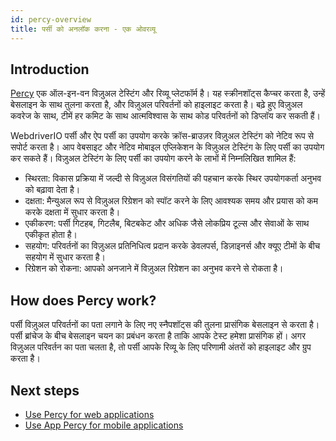 ```yaml
---
id: percy-overview
title: पर्सी को अनलॉक करना - एक ओवरव्यू
---
```


## Introduction

[Percy](https://percy.io/?utm_source=webdriverio&utm_medium=partnered&utm_campaign=documentation) एक ऑल-इन-वन विज़ुअल टेस्टिंग और रिव्यू प्लेटफॉर्म है। यह स्क्रीनशॉट्स कैप्चर करता है, उन्हें बेसलाइन के साथ तुलना करता है, और विज़ुअल परिवर्तनों को हाइलाइट करता है। बढ़े हुए विज़ुअल कवरेज के साथ, टीमें हर कमिट के साथ आत्मविश्वास के साथ कोड परिवर्तनों को डिप्लॉय कर सकती हैं।

WebdriverIO पर्सी और ऐप पर्सी का उपयोग करके क्रॉस-ब्राउज़र विज़ुअल टेस्टिंग को नेटिव रूप से सपोर्ट करता है। आप वेबसाइट और नेटिव मोबाइल एप्लिकेशन के विज़ुअल टेस्टिंग के लिए पर्सी का उपयोग कर सकते हैं।
विज़ुअल टेस्टिंग के लिए पर्सी का उपयोग करने के लाभों में निम्नलिखित शामिल हैं:

- स्थिरता: विकास प्रक्रिया में जल्दी से विज़ुअल विसंगतियों की पहचान करके स्थिर उपयोगकर्ता अनुभव को बढ़ावा देता है।
- दक्षता: मैन्युअल रूप से विज़ुअल रिग्रेशन को स्पॉट करने के लिए आवश्यक समय और प्रयास को कम करके दक्षता में सुधार करता है।
- एकीकरण: पर्सी गिटहब, गिटलैब, बिटबकेट और अधिक जैसे लोकप्रिय टूल्स और सेवाओं के साथ एकीकृत होता है।
- सहयोग: परिवर्तनों का विज़ुअल प्रतिनिधित्व प्रदान करके डेवलपर्स, डिज़ाइनर्स और क्यूए टीमों के बीच सहयोग में सुधार करता है।
- रिग्रेशन को रोकना: आपको अनजाने में विज़ुअल रिग्रेशन का अनुभव करने से रोकता है।

## How does Percy work?

पर्सी विज़ुअल परिवर्तनों का पता लगाने के लिए नए स्नैपशॉट्स की तुलना प्रासंगिक बेसलाइन से करता है। पर्सी ब्रांचेज के बीच बेसलाइन चयन का प्रबंधन करता है ताकि आपके टेस्ट हमेशा प्रासंगिक हों। अगर विज़ुअल परिवर्तन का पता चलता है, तो पर्सी आपके रिव्यू के लिए परिणामी अंतरों को हाइलाइट और ग्रुप करता है।

## Next steps

- [Use Percy for web applications](https://webdriver.io/docs/visual-testing/integrate-with-percy)
- [Use App Percy for mobile applications](https://webdriver.io/docs/visual-testing/integrate-with-app-percy)